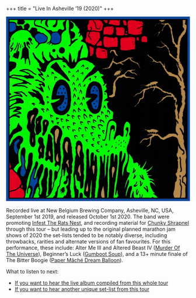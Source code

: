 +++
title = "Live In Asheville ’19 (2020)"
+++

![album cover for Live In Asheville 2019](./cover.jpg)

Recorded live at New Belgium Brewing Company, Asheville, NC, USA, September 1st 2019, and released October 1st 2020. The band were promoting [Infest The Rats Nest](/releases/infest-the-rats-nest), and recording material for [Chunky Shrapnel](/releases/chunky-shrapnel) through this tour – but leading up to the original planned marathon jam shows of 2020 the set-lists tended to be notably diverse, including throwbacks, rarities and alternate versions of fan favourites. For this performance, these include: Alter Me III and Altered Beast IV ([Murder Of The Universe](/releases/murder-of-the-universe)), Beginner’s Luck ([Gumboot Soup](/releases/gumboot-soup)), and a 13+ minute finale of The Bitter Boogie ([Paper Mâché Dream Balloon](/releases/paper-mache-dream-balloon)).

What to listen to next:

*   [If you want to hear the live album compiled from this whole tour](/releases/chunky-shrapnel)
*   [If you want to hear another unique set-list from this tour](/releases/live-in-brussels-2019)
